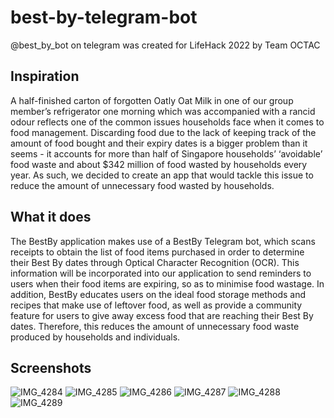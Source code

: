 # best-by-telegram-bot
@best_by_bot on telegram was created for LifeHack 2022 by Team OCTAC



## Inspiration

A half-finished carton of forgotten Oatly Oat Milk in one of our group member’s refrigerator one morning which was accompanied with a rancid odour reflects one of the common issues households face when it comes to food management.
Discarding food due to the lack of keeping track of the amount of food bought and their expiry dates is a bigger problem than it seems - it accounts for more than half of Singapore households’ ‘avoidable’ food waste and about $342 million of food wasted by households every year. As such, we decided to create an app that would tackle this issue to reduce the amount of unnecessary food wasted by households.

## What it does

The BestBy application makes use of a BestBy Telegram bot, which scans receipts to obtain the list of food items purchased in order to determine their Best By dates through Optical Character Recognition (OCR). This information will be incorporated into our application to send reminders to users when their food items are expiring, so as to minimise food wastage. In addition, BestBy educates users on the ideal food storage methods and recipes that make use of leftover food, as well as provide a community feature for users to give away excess food that are reaching their Best By dates. Therefore, this reduces the amount of unnecessary food waste produced by households and individuals.

## Screenshots

![IMG_4284](https://user-images.githubusercontent.com/66177132/178124199-605e8300-1b6c-4b5b-ac7f-d4e49aca4b9b.PNG)
![IMG_4285](https://user-images.githubusercontent.com/66177132/178124203-e70e745f-748f-4630-8caf-d071471ff0e2.PNG)
![IMG_4286](https://user-images.githubusercontent.com/66177132/178124208-1abf9081-8c23-499d-8dc4-9efd5857b642.PNG)
![IMG_4287](https://user-images.githubusercontent.com/66177132/178124209-6772be47-d275-4749-95e4-142d4b91e297.PNG)
![IMG_4288](https://user-images.githubusercontent.com/66177132/178124210-1fc50fb8-a2d5-4ffa-a9da-1e8cc45bfc11.PNG)
![IMG_4289](https://user-images.githubusercontent.com/66177132/178124211-a637bd95-79d6-4041-bd38-acb673ca3598.PNG)
